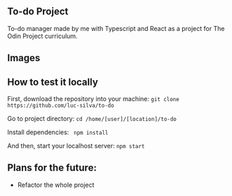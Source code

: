 ## To-do Project

To-do manager made by me with Typescript and React as a project for The Odin Project curriculum.

## Images

## How to test it locally 
First, download the repository into your machine:
``git clone https://github.com/luc-silva/to-do``

Go to project directory:
``cd /home/[user]/[location]/to-do``

Install dependencies: 
`` npm install``

And then, start your localhost server:
``npm start``

## Plans for the future:
- Refactor the whole project